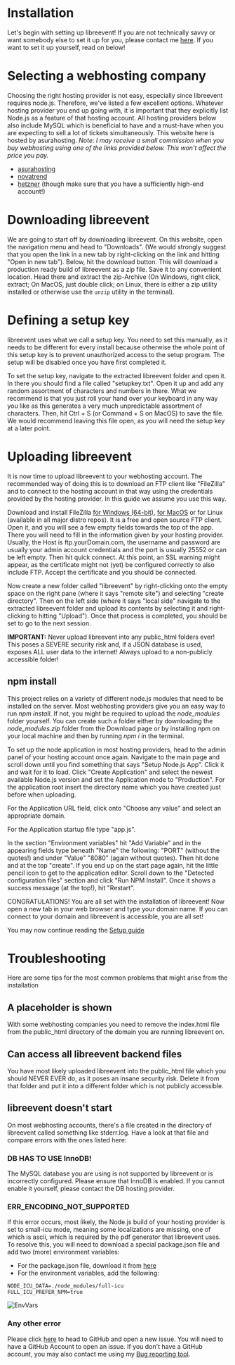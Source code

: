# Installation
Let's begin with setting up libreevent! If you are not technically savvy or want somebody else to set it up for you, please contact me [here](https://support.janishutz.com/index.php?a=add&category=8). If you want to set it up yourself, read on below!


# Selecting a webhosting company
Choosing the right hosting provider is not easy, especially since libreevent requires node.js. Therefore, we've listed a few excellent options. Whatever hosting provider you end up going with, it is important that they explicitly list Node.js as a feature of that hosting account. All hosting providers below also include MySQL which is beneficial to have and a must-have when you are expecting to sell a lot of tickets simultaneously. This website here is hosted by asurahosting. *Note: I may receive a small commission when you buy webhosting using one of the links provided below. This won't affect the price you pay.*
- [asurahosting](https://clients.asurahosting.com/aff.php?aff=1997)
- [novatrend](https://www.novatrend.ch/en/)
- [hetzner](https://www.hetzner.com/) (though make sure that you have a sufficiently high-end account!)

<!-- *Affiliate programs: TODO: Sign up*
https://affiliates.hostinger.com/users/signup/
https://www.a2hosting.com/about/affiliate-program/
https://www.digitalocean.com/go/affiliates -->


# Downloading libreevent
We are going to start off by downloading libreevent. On this website, open the navigation menu and head to "Downloads". (We would strongly suggest that you open the link in a new tab by right-clicking on the link and hitting "Open in new tab"). Below, hit the download button. This will download a production ready build of libreevent as a zip file. Save it to any convenient location. Head there and extract the zip-Archive (On Windows, right click, extract; On MacOS, just double click; on Linux, there is either a zip utility installed or otherwise use the `unzip` utility in the terminal).


# Defining a setup key
libreevent uses what we call a setup key. You need to set this manually, as it needs to be different for every install because otherwise the whole point of this setup key is to prevent unauthorized access to the setup program. The setup will be disabled once you have first completed it. 

To set the setup key, navigate to the extracted libreevent folder and open it. In there you should find a file called "setupkey.txt". Open it up and add any random assortment of characters and numbers in there. What we recommend is that you just roll your hand over your keyboard in any way you like as this generates a very much unpredictable assortment of characters. Then, hit Ctrl + S (or Command + S on MacOS) to save the file. We would recommend leaving this file open, as you will need the setup key at a later point. 


# Uploading libreevent
It is now time to upload libreevent to your webhosting account. The recommended way of doing this is to download an FTP client like "FileZilla" and to connect to the hosting account in that way using the credentials provided by the hosting provider. In this guide we assume you use this way. 

Download and install FileZilla [for Windows (64-bit)](https://filezilla-project.org/download.php?platform=win64), [for MacOS](https://filezilla-project.org/download.php?platform=osx) or for Linux (available in all major distro repos). It is a free and open source FTP client. Open it, and you will see a few empty fields towards the top of the app. There you will need to fill in the information given by your hosting provider. Usually, the Host is ftp.yourDomain.com, the username and password are usually your admin account credentials and the port is usually 25552 or can be left empty. Then hit quick connect. At this point, an SSL warning might appear, as the certificate might not (yet) be configured correctly to also include FTP. Accept the certificate and you should be connected. 

Now create a new folder called "libreevent" by right-clicking onto the empty space on the right pane (where it says "remote site") and selecting "create directory". Then on the left side (where it says "local side" navigate to the extracted libreevent folder and upload its contents by selecting it and right-clicking to hitting "Upload"). Once that process is completed, you should be set to go to the next session.

**IMPORTANT:** Never upload libreevent into any public_html folders ever! This poses a SEVERE security risk and, if a JSON database is used, exposes ALL user data to the internet! Always upload to a non-publicly accessible folder!


## npm install
This project relies on a variety of different node.js modules that need to be installed on the server. Most webhosting providers give you an easy way to run *npm install*. If not, you might be required to upload the *node_modules* folder yourself. You can create such a folder either by downloading the *node_modules.zip* folder from the Download page or by installing npm on your local machine and then by running *npm i* in the terminal. 

To set up the node application in most hosting providers, head to the admin panel of your hosting account once again. Navigate to the main page and scroll down until you find something that says "Setup Node.js App". Click it and wait for it to load. Click "Create Application" and select the newest available Node.js version and set the Application mode to "Production". For the application root insert the directory name which you have created just before when uploading.

For the Application URL field, click onto "Choose any value" and select an appropriate domain. 

For the Application startup file type "app.js".

In the section "Environment variables" hit "Add Variable" and in the appearing fields type beneath "Name" the following: "PORT" (without the quotes!) and under "Value" "8080" (again without quotes). Then hit done and at the top "create". If you end up on the start page again, hit the little pencil icon to get to the application editor. Scroll down to the "Detected configuration files" section and click "Run NPM Install". Once it shows a success message (at the top!), hit "Restart". 

CONGRATULATIONS! You are all set with the installation of libreevent! Now open a new tab in your web browser and type your domain name. If you can connect to your domain and libreevent is accessible, you are all set!

You may now continue reading the [Setup guide](&/setup/setup)


# Troubleshooting
Here are some tips for the most common problems that might arise from the installation

## A placeholder is shown
With some webhosting companies you need to remove the index.html file from the public_html directory of the domain you are running libreevent on. 

## Can access all libreevent backend files
You have most likely uploaded libreevent into the public_html file which you should NEVER EVER do, as it poses an insane security risk. Delete it from that folder and put it into a different folder which is not publicly accessible. 

## libreevent doesn't start
On most webhosting accounts, there's a file created in the directory of libreevent called something like stderr.log. Have a look at that file and compare errors with the ones listed here:

### DB HAS TO USE InnoDB!
The MySQL database you are using is not supported by libreevent or is incorrectly configured. Please ensure that InnoDB is enabled. If you cannot enable it yourself, please contact the DB hosting provider.

### ERR_ENCODING_NOT_SUPPORTED
If this error occurs, most likely, the Node.js build of your hosting provider is set to small-icu mode, meaning some localizations are missing, one of which is ascii, which is required by the pdf generator that libreevent uses. To resolve this, you will need to download a special package.json file and add two (more) environment variables:
- For the package.json file, download it from [here](https://api.janishutz.com/download/libreevent?v=latest&type=icu)
- For the environment variables, add the following: 
```
NODE_ICU_DATA=./node_modules/full-icu
FULL_ICU_PREFER_NPM=true
```
![EnvVars](/assets/environmentVariables.png)

### Any other error
Please click [here](https://github.com/simplePCBuilding/libreevent/issues/new) to head to GitHub and open a new issue. You will need to have a GitHub Account to open an issue. If you don't have a GitHub account, you may also contact me using my [Bug reporting tool](https://support.janishutz.com/index.php?a=add&category=9).